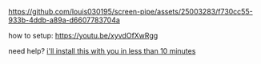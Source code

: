 



https://github.com/louis030195/screen-pipe/assets/25003283/f730cc55-933b-4ddb-a89a-d6607783704a



how to setup:
https://youtu.be/xyvdOfXwRgg

need help? [i'll install this with you in less than 10 minutes](https://cal.com/louis030195/screenpipe)

